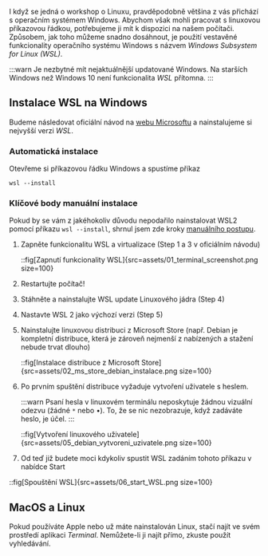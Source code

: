 I když se jedná o workshop o Linuxu, pravděpodobně většina z vás přichází s operačním systémem Windows. Abychom však mohli pracovat s linuxovou příkazovou řádkou, potřebujeme ji mít k dispozici na našem počítači. Způsobem, jak toho můžeme snadno dosáhnout, je použití vestavěné funkcionality operačního systému Windows s názvem _Windows Subsystem for Linux (WSL)_.

:::warn
Je nezbytné mít nejaktuálnější updatované Windows. Na starších Windows než Windows 10 není funkcionalita _WSL_ přítomna.
:::

## Instalace WSL na Windows
Budeme následovat oficiální návod na [webu Microsoftu](https://learn.microsoft.com/en-us/windows/wsl/install) a nainstalujeme si nejvyšší verzi _WSL_.

### Automatická instalace

Otevřeme si příkazovou řádku Windows a spustíme příkaz

```
wsl --install
```

### Klíčové body manuální instalace

Pokud by se vám z jakéhokoliv důvodu nepodařilo nainstalovat WSL2 pomocí příkazu `wsl --install`, shrnul jsem zde kroky [manuálního postupu](https://learn.microsoft.com/en-us/windows/wsl/install-manual).

1. Zapněte funkcionalitu WSL a virtualizace (Step 1 a 3 v oficiálním návodu)

    ::fig[Zapnutí funkcionality WSL]{src=assets/01_terminal_screenshot.png size=100}

1. Restartujte počítač!
1. Stáhněte a nainstalujte WSL update Linuxového jádra (Step 4)
1. Nastavte WSL 2 jako výchozí verzi (Step 5)
1. Nainstalujte linuxovou distribuci z Microsoft Store (např. Debian je kompletní distribuce, která je zároveň nejmenší z nabízených a stažení nebude trvat dlouho)

    ::fig[Instalace distribuce z Microsoft Store]{src=assets/02_ms_store_debian_instalace.png size=100}

1. Po prvním spuštění distribuce vyžaduje vytvoření uživatele s heslem.

    :::warn
    Psaní hesla v linuxovém terminálu neposkytuje žádnou vizuální odezvu (žádné `*` nebo •). To, že se nic nezobrazuje, když zadáváte heslo, je účel.
    :::

    ::fig[Vytvoření linuxového uživatele]{src=assets/05_debian_vytvoreni_uzivatele.png size=100}

1. Od teď již budete moci kdykoliv spustit WSL zadáním tohoto příkazu v nabídce Start

::fig[Spouštění WSL]{src=assets/06_start_WSL.png size=100}


## MacOS a Linux

Pokud používáte Apple nebo už máte nainstalován Linux, stačí najít ve svém prostředí aplikaci _Terminal_. Nemůžete-li ji najít přímo, zkuste použít vyhledávání.

